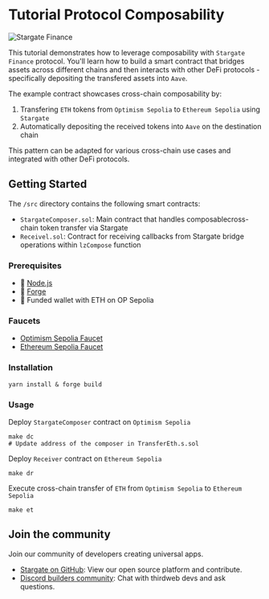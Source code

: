 # Tutorial Protocol Composability

![Stargate Finance](https://stargate.finance/static/og-image.jpg)

This tutorial demonstrates how to leverage composability with `Stargate Finance` protocol. 
You'll learn how to build a smart contract that bridges assets across different chains and then interacts with other DeFi protocols - specifically depositing the transfered assets into `Aave`.

The example contract showcases cross-chain composability by:

1. Transfering `ETH` tokens from `Optimism Sepolia` to `Ethereum Sepolia` using `Stargate`
2. Automatically depositing the received tokens into `Aave` on the destination chain

This pattern can be adapted for various cross-chain use cases and integrated with other DeFi protocols.

## Getting Started

The `/src` directory contains the following smart contracts:

- `StargateComposer.sol`: Main contract that handles composablecross-chain token transfer via Stargate 
- `Receivel.sol`: Contract for receiving callbacks from Stargate bridge operations within `lzCompose` function    

### Prerequisites

- 🔸 [Node.js](https://nodejs.org/en/download)
- 🔸 [Forge](https://book.getfoundry.sh/getting-started/installation)
- 🔸 Funded wallet with ETH on OP Sepolia

### Faucets

- [Optimism Sepolia Faucet](https://www.alchemy.com/faucets/optimism-sepolia)
- [Ethereum Sepolia Faucet](https://www.alchemy.com/faucets/ethereum-sepolia)

### Installation

```shell
yarn install & forge build
```

### Usage

Deploy `StargateComposer` contract on `Optimism Sepolia`

```shell
make dc
# Update address of the composer in TransferEth.s.sol
```

Deploy `Receiver` contract on `Ethereum Sepolia`

```shell
make dr
```

Execute cross-chain transfer of `ETH` from `Optimism Sepolia` to `Ethereum Sepolia`

```shell
make et
```

## Join the community

Join our community of developers creating universal apps.

- [Stargate on GitHub](https://github.com/stargate-protocol): View our open source platform and contribute.
- [Discord builders community](https://discord.com/channels/903022426856755220/1313128694273020027): Chat with thirdweb devs and ask questions.




